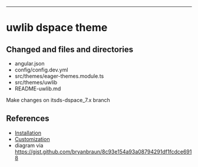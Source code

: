 ---
# uwlib dspace theme

## Changed and files and directories
 - angular.json
 - config/config.dev.yml
 - src/themes/eager-themes.module.ts
 - src/themes/uwlib
 - README-uwlib.md

Make changes on itsds-dspace_7.x branch

## References
 - [Installation](https://wiki.lyrasis.org/display/DSDOC7x/Installing+DSpace#InstallingDSpace-InstallingtheFrontend(UserInterface))
 - [Customization](https://wiki.lyrasis.org/display/DSDOC7x/User+Interface+Customization)
 - diagram via https://gist.github.com/bryanbraun/8c93e154a93a08794291df1fcdce6918

